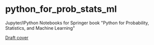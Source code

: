 # python_for_prob_stats_ml

Jupyter/IPython Notebooks for Springer book "Python for Probability, Statistics, and Machine Learning"

[Draft cover](./python_for_probability_statistics_and_machine_learning.png)


